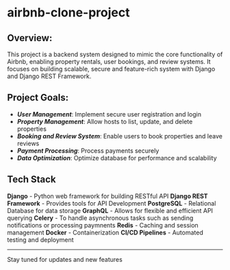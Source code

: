 # airbnb-clone-project

## Overview: 
This project is a backend system designed to mimic the core functionality of Airbnb, enabling property rentals, user bookings, and review systems. It focuses on building scalable, secure and feature-rich system with Django and Django REST Framework.

## Project Goals:
- ***User Management***: Implement secure user registration and login
- ***Property Management***: Allow hosts to list, update, and delete properties
- ***Booking and Review System***: Enable users to book properties and leave reviews
- ***Payment Processing***: Process payments securely
- ***Data Optimization***: Optimize database for performance and scalability

## Tech Stack
**Django** - Python web framework for building RESTful API
**Django REST Framework** - Provides tools for API Development
**PostgreSQL** - Relational Database for data storage
**GraphQL** - Allows for flexible and efficient API querying
**Celery** - To handle asynchronous tasks such as sending notifications or processing paymnents
**Redis** - Caching and session management
**Docker** - Containerization
**CI/CD Pipelines** - Automated testing and deployment

---

Stay tuned for updates and new features